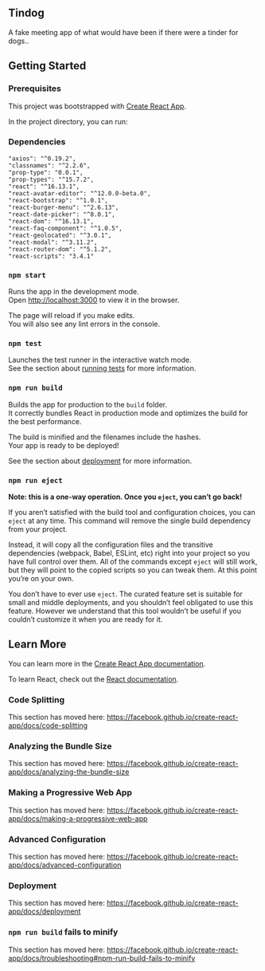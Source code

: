 

## Tindog

A fake meeting app of what would have been if there were a tinder for dogs..

## Getting Started

### Prerequisites

This project was bootstrapped with [Create React App](https://github.com/facebook/create-react-app).

In the project directory, you can run:

### Dependencies

    "axios": "^0.19.2",
    "classnames": "^2.2.6",
    "prop-type": "0.0.1",
    "prop-types": "^15.7.2",
    "react": "^16.13.1",
    "react-avatar-editor": "^12.0.0-beta.0",
    "react-bootstrap": "^1.0.1",
    "react-burger-menu": "^2.6.13",
    "react-date-picker": "^8.0.1",
    "react-dom": "^16.13.1",
    "react-faq-component": "^1.0.5",
    "react-geolocated": "^3.0.1",
    "react-modal": "^3.11.2",
    "react-router-dom": "^5.1.2",
    "react-scripts": "3.4.1"


### `npm start`

Runs the app in the development mode.<br />
Open [http://localhost:3000](http://localhost:3000) to view it in the browser.

The page will reload if you make edits.<br />
You will also see any lint errors in the console.

### `npm test`

Launches the test runner in the interactive watch mode.<br />
See the section about [running tests](https://facebook.github.io/create-react-app/docs/running-tests) for more information.

### `npm run build`

Builds the app for production to the `build` folder.<br />
It correctly bundles React in production mode and optimizes the build for the best performance.

The build is minified and the filenames include the hashes.<br />
Your app is ready to be deployed!

See the section about [deployment](https://facebook.github.io/create-react-app/docs/deployment) for more information.

### `npm run eject`

**Note: this is a one-way operation. Once you `eject`, you can’t go back!**

If you aren’t satisfied with the build tool and configuration choices, you can `eject` at any time. This command will remove the single build dependency from your project.

Instead, it will copy all the configuration files and the transitive dependencies (webpack, Babel, ESLint, etc) right into your project so you have full control over them. All of the commands except `eject` will still work, but they will point to the copied scripts so you can tweak them. At this point you’re on your own.

You don’t have to ever use `eject`. The curated feature set is suitable for small and middle deployments, and you shouldn’t feel obligated to use this feature. However we understand that this tool wouldn’t be useful if you couldn’t customize it when you are ready for it.

## Learn More

You can learn more in the [Create React App documentation](https://facebook.github.io/create-react-app/docs/getting-started).

To learn React, check out the [React documentation](https://reactjs.org/).

### Code Splitting

This section has moved here: https://facebook.github.io/create-react-app/docs/code-splitting

### Analyzing the Bundle Size

This section has moved here: https://facebook.github.io/create-react-app/docs/analyzing-the-bundle-size

### Making a Progressive Web App

This section has moved here: https://facebook.github.io/create-react-app/docs/making-a-progressive-web-app

### Advanced Configuration

This section has moved here: https://facebook.github.io/create-react-app/docs/advanced-configuration

### Deployment

This section has moved here: https://facebook.github.io/create-react-app/docs/deployment

### `npm run build` fails to minify

This section has moved here: https://facebook.github.io/create-react-app/docs/troubleshooting#npm-run-build-fails-to-minify
